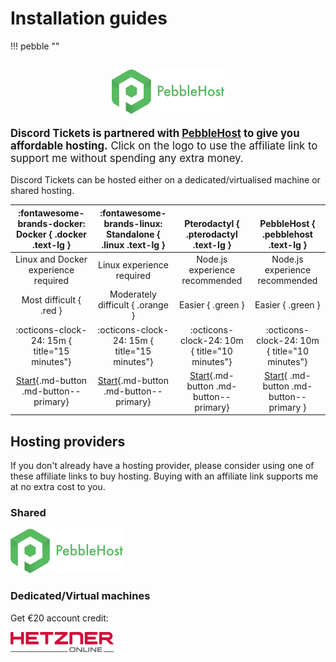 # Installation guides


!!! pebble ""
	<div style="font-size:larger!important;" class="grid" markdown>
		<p style="text-align:center;padding-top:12px;" markdown>[![PebbleHost](../../img/pebblehost.webp)](https://pebble.host/discordtickets)</p>
		<p markdown>
		**Discord Tickets is partnered with [PebbleHost](https://pebble.host/discordtickets) to give you affordable hosting.**
		Click on the logo to use the affiliate link to support me without spending any extra money.
		</p>
	</div>
	
Discord Tickets can be hosted either on a dedicated/virtualised machine or shared hosting. 

| :fontawesome-brands-docker:<br>Docker { .docker .text-lg } | :fontawesome-brands-linux:<br>Standalone { .linux .text-lg } |           <br>Pterodactyl { .pterodactyl .text-lg }           |            <br>PebbleHost { .pebblehost .text-lg }             |
| :--------------------------------------------------------: | :----------------------------------------------------------: | :-----------------------------------------------------------: | :------------------------------------------------------------: |
|            Linux and Docker experience required            |                  Linux experience required                   |                Node.js experience recommended                 |                 Node.js experience recommended                 |
|                  Most difficult { .red }                   |               Moderately difficult { .orange }               |                       Easier { .green }                       |                       Easier { .green }                        |
|       :octicons-clock-24: 15m { title="15 minutes"}        |        :octicons-clock-24: 15m { title="15 minutes"}         |         :octicons-clock-24: 10m { title="10 minutes"}         |         :octicons-clock-24: 10m { title="10 minutes"}          |
|  [Start](docker/index.md){.md-button .md-button--primary}  | [Start](standalone/index.md){.md-button .md-button--primary} | [Start](pterodactyl/index.md){.md-button .md-button--primary} | [Start](pebblehost/index.md){ .md-button .md-button--primary } |

## Hosting providers

If you don't already have a hosting provider, please consider using one of these affiliate links to buy hosting.
Buying with an affiliate link supports me at no extra cost to you.


<div class="grid" markdown>

<div markdown>

### Shared
[![PebbleHost](../../img/pebblehost.webp)](https://pebble.host/discordtickets)

</div>
 

<div markdown>

### Dedicated/Virtual machines
Get €20 account credit:

[![Hetzner](../../img/hetzner.png)](https://lnk.earth/hetzner)

</div>

</div>